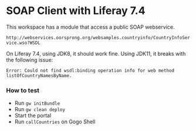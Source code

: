 # SOAP Client with Liferay 7.4

This workspace has a module that access a public SOAP webservice.

`http://webservices.oorsprong.org/websamples.countryinfo/CountryInfoService.wso?WSDL`

On Liferay 7.4, using JDK8, it should work fine.
Using JDK11, it breaks with the following issue:

`Error: Could not find wsdl:binding operation info for web method listOfCountryNamesByName.
`

### How to test
- Run `gw initBundle`
- Run `gw clean deploy`
- Start the portal
- Run `callCountries` on Gogo Shell